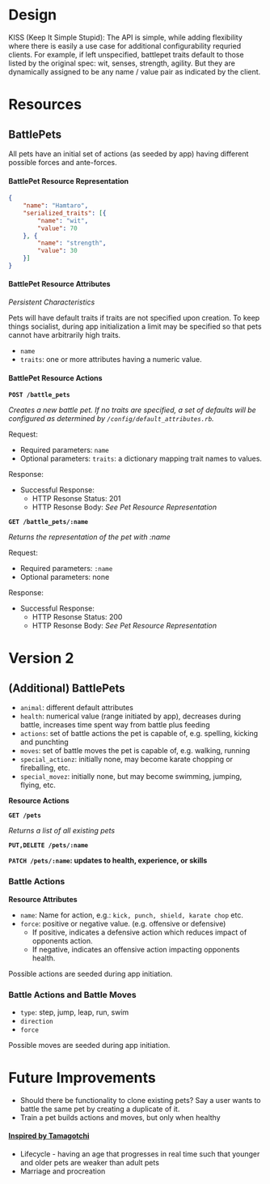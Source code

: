 # Design

KISS (Keep It Simple Stupid): The API is simple, while adding flexibility where there is easily a use case for additional configurability requried clients. For example, if left unspecified, battlepet traits default to those listed by the original spec: wit, senses, strength, agility. But they are dynamically assigned to be any name / value pair as indicated by the client.

# Resources

## BattlePets

All pets have an initial set of actions (as seeded by app) having different possible forces and ante-forces.

#### BattlePet Resource Representation

```json
{
    "name": "Hamtaro",
    "serialized_traits": [{
        "name": "wit",
        "value": 70
    }, {
        "name": "strength",
        "value": 30
    }]
}
```

#### BattlePet Resource Attributes

_Persistent Characteristics_

Pets will have default traits if traits are not specified upon creation. To keep things socialist, during app initialization a limit may be specified so that pets cannot have arbitrarily high traits.

* `name`
* `traits`: one or more attributes having a numeric value.

#### BattlePet Resource Actions

**`POST /battle_pets`**

_Creates a new battle pet. If no traits are specified, a set of defaults will be configured as determined by `/config/default_attributes.rb`._

Request:

* Required parameters: `name`
* Optional parameters: `traits`: a dictionary mapping trait names to values.

Response:

* Successful Response:
    * HTTP Resonse Status: 201
    * HTTP Resonse Body: _See Pet Resource Representation_

**`GET /battle_pets/:name`**

_Returns the representation of the pet with :name_

Request:

* Required parameters: `:name`
* Optional parameters: none

Response:

* Successful Response:
    * HTTP Resonse Status: 200
    * HTTP Resonse Body: _See Pet Resource Representation_

# Version 2

## (Additional) BattlePets

* `animal`: different default attributes
* `health`: numerical value (range initiated by app), decreases during battle, increases time spent way from battle plus feeding
* `actions`: set of battle actions the pet is capable of, e.g. spelling, kicking and punchting
* `moves`: set of battle moves the pet is capable of, e.g. walking, running
* `special_actionz`: initially none, may become karate chopping or fireballing, etc.
* `special_movez`: initially none, but may become swimming, jumping, flying, etc.

**Resource Actions**

**`GET /pets`**

_Returns a list of all existing pets_

**`PUT,DELETE /pets/:name`**

**`PATCH /pets/:name`: updates to health, experience, or skills**

### Battle Actions

**Resource Attributes**

* `name`: Name for action, e.g.: `kick, punch, shield, karate chop` etc.
* `force`: positive or negative value. (e.g. offensive or defensive)
    * If positive, indicates a defensive action which reduces impact of opponents action.
    * If negative, indicates an offensive action impacting opponents health.

Possible actions are seeded during app initiation.

### Battle Actions and Battle Moves

* `type`: step, jump, leap, run, swim
* `direction`
* `force`

Possible moves are seeded during app initiation.

# Future Improvements

* Should there be functionality to clone existing pets? Say a user wants to battle the same pet by creating a duplicate of it.
* Train a pet builds actions and moves, but only when healthy

#### [Inspired by Tamagotchi](https://en.wikipedia.org/wiki/Tamagotchi)

* Lifecycle - having an age that progresses in real time such that younger and older pets are weaker than adult pets
* Marriage and procreation
